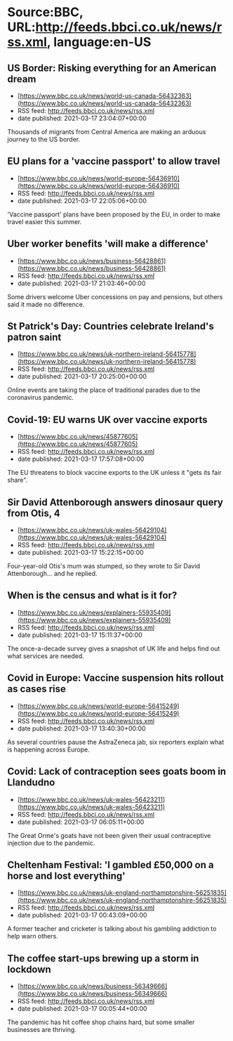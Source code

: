 # Source:BBC, URL:http://feeds.bbci.co.uk/news/rss.xml, language:en-US

## US Border: Risking everything for an American dream
 - [https://www.bbc.co.uk/news/world-us-canada-56432363](https://www.bbc.co.uk/news/world-us-canada-56432363)
 - RSS feed: http://feeds.bbci.co.uk/news/rss.xml
 - date published: 2021-03-17 23:04:07+00:00

Thousands of migrants from Central America are making an arduous journey to the US border.

## EU plans for a 'vaccine passport' to allow travel
 - [https://www.bbc.co.uk/news/world-europe-56436910](https://www.bbc.co.uk/news/world-europe-56436910)
 - RSS feed: http://feeds.bbci.co.uk/news/rss.xml
 - date published: 2021-03-17 22:05:06+00:00

'Vaccine passport' plans have been proposed by the EU, in order to make travel easier this summer.

## Uber worker benefits 'will make a difference'
 - [https://www.bbc.co.uk/news/business-56428861](https://www.bbc.co.uk/news/business-56428861)
 - RSS feed: http://feeds.bbci.co.uk/news/rss.xml
 - date published: 2021-03-17 21:03:46+00:00

Some drivers welcome Uber concessions on pay and pensions, but others said it made no difference.

## St Patrick's Day: Countries celebrate Ireland's patron saint
 - [https://www.bbc.co.uk/news/uk-northern-ireland-56415778](https://www.bbc.co.uk/news/uk-northern-ireland-56415778)
 - RSS feed: http://feeds.bbci.co.uk/news/rss.xml
 - date published: 2021-03-17 20:25:00+00:00

Online events are taking the place of traditional parades due to the coronavirus pandemic.

## Covid-19: EU warns UK over vaccine exports
 - [https://www.bbc.co.uk/news/45877605](https://www.bbc.co.uk/news/45877605)
 - RSS feed: http://feeds.bbci.co.uk/news/rss.xml
 - date published: 2021-03-17 17:57:08+00:00

The EU threatens to block vaccine exports to the UK unless it "gets its fair share".

## Sir David Attenborough answers dinosaur query from Otis, 4
 - [https://www.bbc.co.uk/news/uk-wales-56429104](https://www.bbc.co.uk/news/uk-wales-56429104)
 - RSS feed: http://feeds.bbci.co.uk/news/rss.xml
 - date published: 2021-03-17 15:22:15+00:00

Four-year-old Otis's mum was stumped, so they wrote to Sir David Attenborough... and he replied.

## When is the census and what is it for?
 - [https://www.bbc.co.uk/news/explainers-55935409](https://www.bbc.co.uk/news/explainers-55935409)
 - RSS feed: http://feeds.bbci.co.uk/news/rss.xml
 - date published: 2021-03-17 15:11:37+00:00

The once-a-decade survey gives a snapshot of UK life and helps find out what services are needed.

## Covid in Europe: Vaccine suspension hits rollout as cases rise
 - [https://www.bbc.co.uk/news/world-europe-56415249](https://www.bbc.co.uk/news/world-europe-56415249)
 - RSS feed: http://feeds.bbci.co.uk/news/rss.xml
 - date published: 2021-03-17 13:40:30+00:00

As several countries pause the AstraZeneca jab, six reporters explain what is happening across Europe.

## Covid: Lack of contraception sees goats boom in Llandudno
 - [https://www.bbc.co.uk/news/uk-wales-56423211](https://www.bbc.co.uk/news/uk-wales-56423211)
 - RSS feed: http://feeds.bbci.co.uk/news/rss.xml
 - date published: 2021-03-17 06:05:11+00:00

The Great Orme's goats have not been given their usual contraceptive injection due to the pandemic.

## Cheltenham Festival: 'I gambled £50,000 on a horse and lost everything'
 - [https://www.bbc.co.uk/news/uk-england-northamptonshire-56251835](https://www.bbc.co.uk/news/uk-england-northamptonshire-56251835)
 - RSS feed: http://feeds.bbci.co.uk/news/rss.xml
 - date published: 2021-03-17 00:43:09+00:00

A former teacher and cricketer is talking about his gambling addiction to help warn others.

## The coffee start-ups brewing up a storm in lockdown
 - [https://www.bbc.co.uk/news/business-56349666](https://www.bbc.co.uk/news/business-56349666)
 - RSS feed: http://feeds.bbci.co.uk/news/rss.xml
 - date published: 2021-03-17 00:05:44+00:00

The pandemic has hit coffee shop chains hard, but some smaller businesses are thriving.


